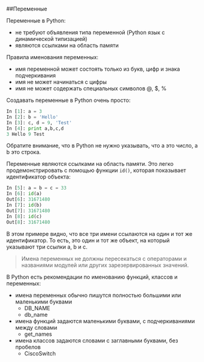 ##Переменные

Переменные в Python:
* не требуют объявления типа переменной (Python язык с динамической типизацией)
* являются ссылками на область памяти

Правила именования переменных:
* имя переменной может состоять только из букв, цифр и знака подчеркивания
* имя не может начинаться с цифры
* имя не может содержать специальных символов @, $, %

Создавать переменные в Python очень просто:
```python
In [1]: a = 3
In [2]: b = 'Hello'
In [3]: c, d = 9, 'Test'
In [4]: print a,b,c,d
3 Hello 9 Test
```

Обратите внимание, что в Python не нужно указывать, что a это число, а b это строка.

Переменные являются ссылками на область памяти. Это легко продемонстрировать с помощью функции ```id()```, которая показывает идентификатор объекта:
```python
In [5]: a = b = c = 33
In [6]: id(a)
Out[6]: 31671480
In [7]: id(b)
Out[7]: 31671480
In [8]: id(c)
Out[8]: 31671480
```

В этом примере видно, что все три имени ссылаются на один и тот же идентификатор.
То есть, это один и тот же объект, на который указывают три ссылки a, b и c.

> Имена переменных не должны пересекаться с операторами и названиями модулей или других зарезервированных значений.


В Python есть рекомендации по именованию функций, классов и переменных:
* имена переменных обычно пишутся полностью большими или маленькими буквами
  * DB_NAME
  * db_name
* имена функций задаются маленькими буквами, с подчеркиваниями между словами
  * get_names
* имена классов задаются словами с заглавными буквами, без пробелов
  * CiscoSwitch

